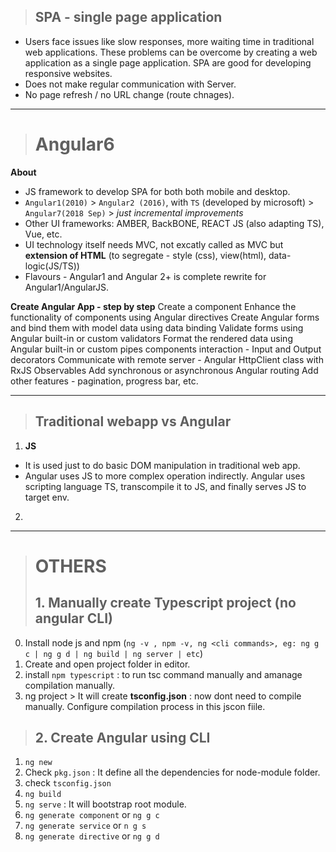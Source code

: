 > ## SPA - single page application

- Users face issues like slow responses, more waiting time in traditional web applications. These problems can be overcome by creating a web application as a single page application. SPA are good for developing responsive websites.
- Does not make regular communication with Server.
- No page refresh / no URL change (route chnages).

***

> # Angular6

**About**
- JS framework to develop SPA for both both mobile and desktop.
- `Angular1(2010)` > `Angular2 (2016)`, with `TS` (developed by microsoft) > `Angular7(2018 Sep)` > _just incremental improvements_
- Other UI frameworks: AMBER, BackBONE, REACT JS (also adapting TS), Vue, etc.
- UI technology itself needs MVC, not excatly called as MVC but **extension of HTML** (to segregate - style (css), view(html), data-logic(JS/TS))
- Flavours - Angular1 and Angular 2+ is complete rewrite for Angular1/AngularJS.

**Create Angular App - step by step**
Create a component 
Enhance the functionality of components using Angular directives
Create Angular forms and bind them with model data using data binding 
Validate forms using Angular built-in or custom validators
Format the rendered data using Angular built-in or custom pipes
components interaction - Input and Output decorators
Communicate with remote server - Angular HttpClient class with RxJS Observables
Add synchronous or asynchronous Angular routing
Add other features - pagination, progress bar, etc.


***
> ## Traditional webapp vs Angular

1. **JS**
- It is used just to do basic DOM manipulation in traditional web app. 
- Angular uses JS to more complex operation indirectly. Angular uses scripting language TS, transcompile it to JS, and finally serves JS to target env.

2. 

***
> # OTHERS
> ## 1. Manually create Typescript project (no angular CLI)

0. Install node js and npm (`ng -v , npm -v, ng <cli commands>, eg: ng g c | ng g d | ng build | ng server | etc`)
1. Create and open project folder in editor.
2. install `npm typescript` : to run tsc command manually and amanage compilation manually.
3. ng project > It will create **tsconfig.json**  : now dont need to compile manually. Configure compilation process in this jscon fiile.
    
> ## 2. Create Angular using CLI
1. `ng new` <proj1>
2. Check `pkg.json` : It define all the dependencies for node-module folder.
3. check `tsconfig.json`
4. `ng build`
5. `ng serve` : It will bootstrap root module.
6. `ng generate component` or `ng g c `
7. `ng generate service` or `n g s`
8. `ng generate directive` or `ng g d`


